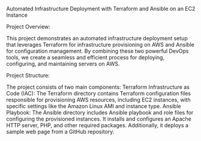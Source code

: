 Automated Infrastructure Deployment with Terraform and Ansible on an EC2 Instance

Project Overview:

This project demonstrates an automated infrastructure deployment setup that leverages Terraform for infrastructure provisioning on AWS and Ansible for configuration management. By combining these two powerful DevOps tools, we create a seamless and efficient process for deploying, configuring, and maintaining servers on AWS.

Project Structure:

The project consists of two main components:
Terraform Infrastructure as Code (IAC): The Terraform directory contains Terraform configuration files responsible for provisioning AWS resources, including EC2 instances, with specific settings like the Amazon Linux AMI and instance type.
Ansible Playbook: The Ansible directory includes Ansible playbook and role files for configuring the provisioned instances. It installs and configures an Apache HTTP server, PHP, and other required packages. Additionally, it deploys a sample web page from a GitHub repository.
